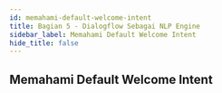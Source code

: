```yaml
---
id: memahami-default-welcome-intent
title: Bagian 5 - Dialogflow Sebagai NLP Engine
sidebar_label: Memahami Default Welcome Intent
hide_title: false
---
```

## Memahami Default Welcome Intent
